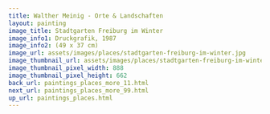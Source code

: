 ```yaml
---
title: Walther Meinig - Orte & Landschaften
layout: painting
image_title: Stadtgarten Freiburg im Winter
image_info1: Druckgrafik, 1987
image_info2: (49 x 37 cm)
image_url: assets/images/places/stadtgarten-freiburg-im-winter.jpg
image_thumbnail_url: assets/images/places/stadtgarten-freiburg-im-winter-klein.jpg
image_thumbnail_pixel_width: 888
image_thumbnail_pixel_height: 662
back_url: paintings_places_more_11.html
next_url: paintings_places_more_99.html
up_url: paintings_places.html
---
```


